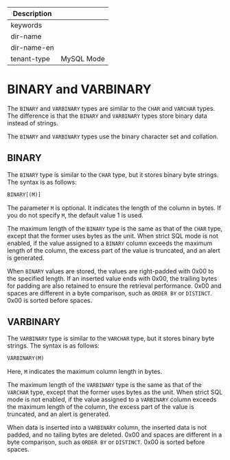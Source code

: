 | Description   |                 |
|---------------|-----------------|
| keywords      |                 |
| dir-name      |                 |
| dir-name-en   |                 |
| tenant-type   | MySQL Mode      |

# BINARY and VARBINARY

The `BINARY` and `VARBINARY` types are similar to the `CHAR` and `VARCHAR` types. The difference is that the `BINARY` and `VARBINARY` types store binary data instead of strings.

The `BINARY` and `VARBINARY` types use the binary character set and collation.

## BINARY

The `BINARY` type is similar to the `CHAR` type, but it stores binary byte strings. The syntax is as follows:

```sql
BINARY[(M)]
```

The parameter `M` is optional. It indicates the length of the column in bytes. If you do not specify `M`, the default value 1 is used.

The maximum length of the `BINARY` type is the same as that of the `CHAR` type, except that the former uses bytes as the unit. When strict SQL mode is not enabled, if the value assigned to a `BINARY` column exceeds the maximum length of the column, the excess part of the value is truncated, and an alert is generated.

When `BINARY` values are stored, the values are right-padded with 0x00 to the specified length. If an inserted value ends with 0x00, the trailing bytes for padding are also retained to ensure the retrieval performance. 0x00 and spaces are different in a byte comparison, such as `ORDER BY` or `DISTINCT`. 0x00 is sorted before spaces.

## VARBINARY

The `VARBINARY` type is similar to the `VARCHAR` type, but it stores binary byte strings. The syntax is as follows:

```sql
VARBINARY(M)
```

Here, `M` indicates the maximum column length in bytes.

The maximum length of the `VARBINARY` type is the same as that of the `VARCHAR` type, except that the former uses bytes as the unit. When strict SQL mode is not enabled, if the value assigned to a `VARBINARY` column exceeds the maximum length of the column, the excess part of the value is truncated, and an alert is generated.

When data is inserted into a `VARBINARY` column, the inserted data is not padded, and no tailing bytes are deleted. 0x00 and spaces are different in a byte comparison, such as `ORDER BY` or `DISTINCT`. 0x00 is sorted before spaces.
